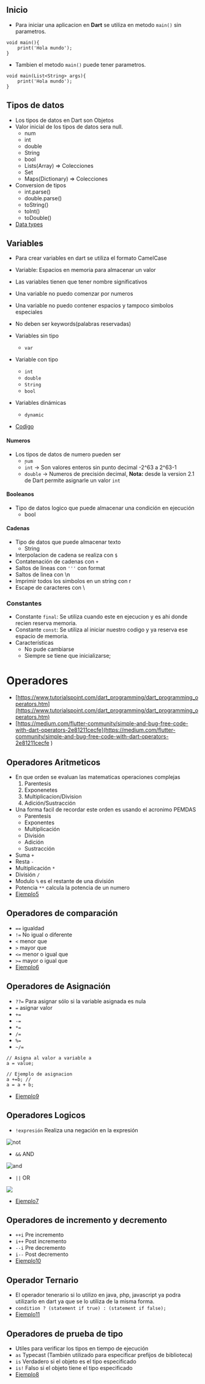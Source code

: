 ## Inicio

- Para iniciar una aplicacion en **Dart** se utiliza en metodo `main()` sin parametros.

```
void main(){
    print('Hola mundo');
}
```

- Tambien el metodo `main()` puede tener parametros.

```
void main(List<String> args){
    print('Hola mundo');
}
```

## Tipos de datos

- Los tipos de datos en Dart son Objetos
- Valor inicial de los tipos de datos sera null.
    - num
    - int
    - double
    - String
    - bool
    - Lists(Array) => Colecciones
    - Set
    - Maps(Dictionary) => Colecciones
- Conversion de tipos
    - int.parse()
    - double.parse()
    - toString()
    - toInt()
    - toDouble()
- [Data types](../examples/2-basic/1-data-types/main/README.md)

## Variables

- Para crear variables en dart se utiliza el formato CamelCase
- Variable: Espacios en memoria para almacenar un valor
- Las variables tienen que tener nombre significativos
- Una variable no puedo comenzar por numeros
- Una variable no puedo contener espacios y tampoco simbolos especiales
- No deben ser keywords(palabras reservadas)
- Variables sin tipo
    - `var`
- Variable con tipo
    - `int`
    - `double`
    - `String`
    - `bool`
- Variables dinámicas
    - `dynamic`

- [Codigo](../examples/2-basic/2-variables/main/README.md)

#### Numeros

- Los tipos de datos de numero pueden ser
    - ̣̣`num`
    - `int` -> Son valores enteros sin punto decimal -2^63 a 2^63-1
    - `double` -> Numeros de precisión decimal, **Nota:** desde la version 2.1 de Dart permite asignarle un valor `int`

#### Booleanos

- Tipo de datos logico que puede almacenar una condición en ejecución
    - bool

#### Cadenas

- Tipo de datos que puede almacenar texto
    - String
- Interpolacion de cadena se realiza con `$`
- Contatenación de cadenas con `+`
- Saltos de lineas con `'''` con format
- Saltos de linea con \n
- Imprimir todos los simbolos en un string con r
- Escape de caracteres con \

### Constantes

- Constante `final`: Se utiliza cuando este en ejecucion y es ahi donde recien reserva memoria.
- Constante `const`: Se utiliza al iniciar nuestro codigo y ya reserva ese espacio de memoria.
- Características
    - No pude cambiarse
    - Siempre se tiene que inicializarse;

# Operadores

- [https://www.tutorialspoint.com/dart_programming/dart_programming_operators.htm](https://www.tutorialspoint.com/dart_programming/dart_programming_operators.htm)
- [https://medium.com/flutter-community/simple-and-bug-free-code-with-dart-operators-2e81211cecfe](https://medium.com/flutter-community/simple-and-bug-free-code-with-dart-operators-2e81211cecfe
  )

## Operadores Aritmeticos

- En que orden se evaluan las matematicas operaciones complejas
    1. Parentesis
    2. Exponenetes
    3. Multiplicacion/Division
    4. Adición/Sustracción
- Una forma facil de recordar este orden es usando el acronimo PEMDAS
    - Parentesis
    - Exponentes
    - Multiplicación
    - División
    - Adición
    - Sustracción
- Suma `+`
- Resta `-`
- Multiplicación `*`
- División `/`
- Modulo `%` es el restante de una división
- Potencia `**` calcula la potencia de un numero
- [Ejemplo5](../examples/2-basic/ejemplo5/README.md)

## Operadores de comparación

- `==` igualdad
- `!=` No igual o diferente
- `<` menor que
- `>` mayor que
- `<=` menor o igual que
- `>=` mayor o igual que
- [Ejemplo6](../examples/2-basic/ejemplo6/README.md)

## Operadores de Asignación

- `??=` Para asignar sólo si la variable asignada es nula
- `=` asignar valor
- `+=`
- `-=`
- `*=`
- `/=`
- `%=`
- `~/=`

```
// Asigna al valor a variable a
a = value;

// Ejemplo de asignacion
a +=b; // 
a = a + b;
```

- [Ejemplo9](../examples/2-basic/ejemplo9/README.md)

## Operadores Logicos

- `!expresión` Realiza una negación en la expresión

![not](images/image3.png)

- `&&` AND

![and](images/image1.png)

- `||` OR

![](images/image3.png)
- [Ejemplo7](../examples/2-basic/ejemplo7/README.md)

## Operadores de incremento y decremento

- `++i` Pre incremento
- `i++` Post incremento
- `--i` Pre decremento
- `i--` Post decremento
- [Ejemplo10](../examples/2-basic/ejemplo10/README.md)

## Operador Ternario

- El operador tenerario si lo utilizo en java, php, javascript ya podra utilizarlo en dart ya que se lo utiliza de la
  misma forma.
- `condition ? (statement if true) : (statement if false);`
- [Ejemplo11](../examples/2-basic/ejemplo11/README.md)

## Operadores de prueba de tipo

- Utiles para verificar los tipos en tiempo de ejecución
- `as` Typecast (También utilizado para especificar prefijos de biblioteca)
- `is` Verdadero si el objeto es el tipo especificado
- `is!` Falso si el objeto tiene el tipo especificado
- [Ejemplo8](../examples/2-basic/ejemplo8/README.md)

